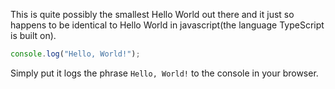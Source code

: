 This is quite possibly the smallest Hello World out there and it just so happens to be identical to Hello World in javascript(the language TypeScript is built on). 

```ts
console.log("Hello, World!");
```

Simply put it logs the phrase `Hello, World!` to the console in your browser.
